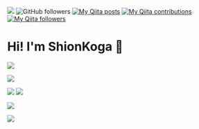 ![](https://komarev.com/ghpvc/?username=ShionKoga&color=orange)
![GitHub followers](https://img.shields.io/github/followers/ShionKoga)
[![My Qiita posts](https://qiita-badge.apiapi.app/s/ShionKoga/posts.svg)](http://qiita.com/ShionKoga)
[![My Qiita contributions](https://qiita-badge.apiapi.app/s/ShionKoga/contributions.svg)](http://qiita.com/ShionKoga)
[![My Qiita followers](https://qiita-badge.apiapi.app/s/ShionKoga/followers.svg)](http://qiita.com/ShionKoga)

# Hi! I'm ShionKoga 👋

![](https://github-readme-streak-stats.herokuapp.com/?user=ShionKoga&theme=dracula&hide_border=true)

![](http://github-profile-summary-cards.vercel.app/api/cards/profile-details?username=ShionKoga&theme=dracula)


![](https://github-readme-stats.vercel.app/api?username=ShionKoga&theme=dracula&show_icons=true&hide_border=true)
![](https://github-readme-stats.vercel.app/api/top-langs/?username=ShionKoga&theme=dracula&layout=compact&hide_border=true)


![](https://github-profile-trophy.vercel.app/?username=ShionKoga&theme=dracula&row=1&no-frame=true)

![](https://metrics.lecoq.io/ShionKoga)
